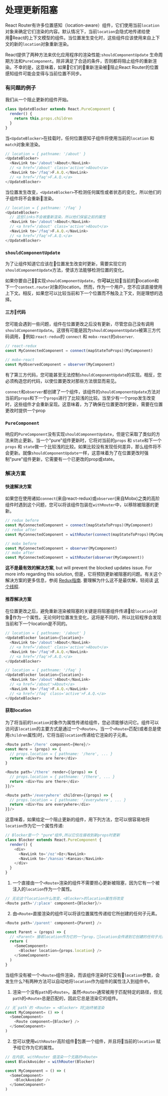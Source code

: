 # 处理更新阻塞

React Router有许多位置感知（location-aware）组件，它们使用当前`location`对象来确定它们渲染的内容。默认情况下，当前`location`会隐式地传递给使用React的上下文模型的组件。当位置发生变化时，这些组件应该使用来自上下文的新的`location`对象重新渲染。

React提供了两种方法来优化应用程序的渲染性能:`shouldComponentUpdate` 生命周期方法和`PureComponent`。除非满足了合适的条件，否则都将阻止组件的重新渲染。不幸的是，这意味着，如果它们的重新渲染被阻止React Router的位置感知组件可能会变得与当前位置不同步。

### 有问题的例子

我们从一个阻止更新的组件开始。

```js
class UpdateBlocker extends React.PureComponent {
  render() {
    return this.props.children
  }
}
```
当`<UpdateBlocker>`在挂载时，任何位置感知子组件将使用当前的`location` 和 `match`对象来渲染。

```js
// location = { pathname: '/about' }
<UpdateBlocker>
  <NavLink to='/about'>About</NavLink>
  // <a href='/about' class='active'>About</a>
  <NavLink to='/faq'>F.A.Q.</NavLink>
  // <a href='/faq'>F.A.Q.</a>
</UpdateBlocker>
```
当位置发生改变，`<UpdateBlocker>`不检测任何属性或者状态的变化，所以他们的子组件将不会重新渲染。

```js
// location = { pathname: '/faq' }
<UpdateBlocker>
  // 这些links不会被重新渲染，所以他们保留之前的属性
  <NavLink to='/about'>About</NavLink>
  // <a href='/about' class='active'>About</a>
  <NavLink to='/faq'>F.A.Q.</NavLink>
  // <a href='/faq'>F.A.Q.</a>
</UpdateBlocker>
```

### `shouldComponentUpdate`

为了让组件知道它应该在位置发生改变时更新，需要实现它的`shouldComponentUpdate`方法，使该方法能够检测位置的变化。

如果你要自己实现`shouldComponentUpdate`，你**可以**比较当前的location和下一个`context.router`对象的location。然而，作为一个用户，您不应该直接使用上下文。相反，如果您可以比较当前和下一个位置而不触及上下文，则是理想的选择。

#### 三方代码

您可能会遇到一些问题，组件在位置更改之后没有更新，尽管您自己没有调用`shouldComponentUpdate`。这很有可能是因为`shouldComponentUpdate`被第三方代码调用，例如:`react-redux`的 `connect` 和 `mobx-react`的`observer`.

```js
// react-redux
const MyConnectedComponent = connect(mapStateToProps)(MyComponent)

// mobx-react
const MyObservedComponent = observer(MyComponent)
```
有了第三方代码，您可能甚至无法控制`shouldComponentUpdate`的实现。相反，您必须构造您的代码，以使位置更改对那些方法很显而易见。

`connect`和`observer`都创建了一个组件，该组件的`shouldComponentUpdate`方法对当前的`props`和下一个`props`进行了比较浅的比较。当至少有一个prop发生改变时，这些组件才会重新呈现。这意味着，为了确保在位置更改时更新，需要在位置更改时提供一个prop

### `PureComponent`

响应的`PureComponent`没有实现`shouldComponentUpdate`，但是它采取了类似的方法来防止更新。当一个"pure"组件更新时，它将对当前的`props` 和 `state`和下一个`props` 和 `state`做一个比较浅的比较。如果比较没有发现任何差异，那么组件将不会更新。就像`shouldComponentUpdate`一样，这意味着为了在位置更改时强制"pure"组件更新，它需要有一个已更改的prop或state。


### 解决方案

#### 快速解决方案

如果您在使用诸如`connect`(来自react-redux)或`observer`(来自Mobx)之类的高阶组件时遇到这个问题，您可以将该组件包装在`withRouter`中，以移除被阻塞的更新。

```javascript
// redux before
const MyConnectedComponent = connect(mapStateToProps)(MyComponent)
// redux after
const MyConnectedComponent = withRouter(connect(mapStateToProps)(MyComponent))

// mobx before
const MyConnectedComponent = observer(MyComponent)
// mobx after
const MyConnectedComponent = withRouter(observer(MyComponent))
```

**这不是最有效的解决方案**, but will prevent the blocked updates issue. For more info regarding this solution, 但是，它将预防更新被阻塞的问题。有关这个解决方案的更多信息，参阅 [Redux指南](https://github.com/ReactTraining/react-router/blob/master/packages/react-router/docs/guides/redux.md#blocked-updates).  要理解为什么这不是最优解，轻阅读 [这个线程](https://github.com/ReactTraining/react-router/pull/5552#issuecomment-331502281).

#### 推荐解决方案

在位置更改之后，避免重新渲染被阻塞的关键是将阻塞组件传递给`location`对象作为一个属性。无论何时位置发生变化，这将是不同的，所以比较程序会发现当前和下一个location是不同的。

```js
// location = { pathname: '/about' }
<UpdateBlocker location={location}>
  <NavLink to='/about'>About</NavLink>
  // <a href='/about' class='active'>About</a>
  <NavLink to='/faq'>F.A.Q.</NavLink>
  // <a href='/faq'>F.A.Q.</a>
</UpdateBlocker>

// location = { pathname: '/faq' }
<UpdateBlocker location={location}>
  <NavLink to='/about'>About</NavLink>
  // <a href='/about'>About</a>
  <NavLink to='/faq'>F.A.Q.</NavLink>
  // <a href='/faq' class='active'>F.A.Q.</a>
</UpdateBlocker>
```

#### 获取location

为了将当前的`location`对象作为属性传递给组件，您必须能够访问它。组件可以访问该`location`的主要方式是通过一个`<Route>`。当一个`<Route>`匹配(或者总是使用`children`属性)时，它将当前`location`传递给它渲染的子元素。

```js
<Route path='/here' component={Here}/>
const Here = (props) => {
  // props.location = { pathname: '/here', ... }
  return <div>You are here</div>
}

<Route path='/there' render={(props) => {
  // props.location = { pathname: '/there', ... }
  return <div>You are there</div>
}}/>

<Route path='/everywhere' children={(props) => {
  // props.location = { pathname: '/everywhere', ... }
  return <div>You are everywhere</div>
}}/>
```

这意味着，如果给定一个阻止更新的组件，用下列方法，您可以很容易地将`location`作为它一个属性传递:

```js
// Blocker是一个 "pure"组件,所以它仅在接收到新props时更新 
class Blocker extends React.PureComponent {
  render() {
    <div>
      <NavLink to='/oz'>Oz</NavLink>
      <NavLink to='/kansas'>Kansas</NavLink>
    </div>
  }
}
```

1. 一个直接由一个`<Route>`渲染的组件不需要担心更新被阻塞，因为它有一个被注入的`location`作为一个属性。

```js
// 无论这个location什么改变，<Blocker>的lacation属性将改变
<Route path='/:place' component={Blocker}/>
```

2. 由`<Route>`直接渲染的组件可以将该位置属性传递给它所创建的任何子元素。

```js
<Route path='/parent' component={Parent} />

const Parent = (props) => {
  // <Parent> 接收location作为它的一个prop，location会传递到它创建的任何子元素
  return (
    <SomeComponent>
      <Blocker location={props.location} />
    </SomeComponent>
  )
}
```

当组件没有被一个`<Route>`组件渲染，而该组件渲染时它没有`location`参数，会发生什么?有两种方法可以自动地将`location`作为组件的属性注入到组件中。


1. 渲染一个没有`path`的`<Route>`。虽然`<Route>`通常被用于匹配特定的路径，但无`path`的`<Route>`总是匹配的，因此它总是渲染它的组件。

```js
// 无`path`的 <Route> = <Blocker> 将始终被渲染
const MyComponent= () => (
  <SomeComponent>
    <Route component={Blocker} />
  </SomeComponent>
)
```

2. 您可以使用`withRouter`高阶组件包裹一个组件，并且将当前的`location` 赋予给它作为它的属性。
```js
// 在内部, withRouter 值渲染一个无路的<Route>
const BlockAvoider = withRouter(Blocker)

const MyComponent = () => (
  <SomeComponent>
    <BlockAvoider />
  </SomeComponent>
)
```
